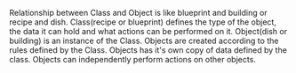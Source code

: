 Relationship between Class and Object is like blueprint and building or recipe and dish.
Class(recipe or blueprint) defines the type of the object, the data it can hold and what actions can be performed on it.
Object(dish or building) is an instance of the Class. Objects are created according to the rules defined by the Class. Objects has it's own copy of data defined by the class. Objects can independently perform actions on other objects.
